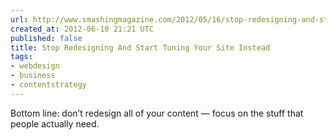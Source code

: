 ```yaml
---
url: http://www.smashingmagazine.com/2012/05/16/stop-redesigning-and-start-tuning-your-site-instead/
created_at: 2012-06-10 21:21 UTC
published: false
title: Stop Redesigning And Start Tuning Your Site Instead
tags:
- webdesign
- business
- contentstrategy
---
```


Bottom line: don’t redesign all of your content — focus on the stuff that people actually need.

